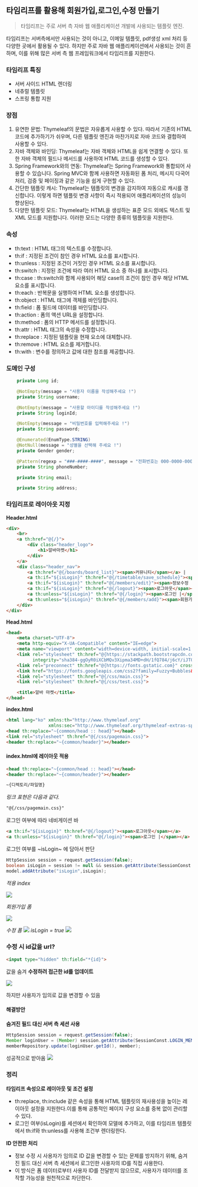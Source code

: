 ## 타임리프를 활용해 회원가입,로그인,수정 만들기

> 타임리프는 주로 서버 측 자바 웹 애플리케이션 개발에 사용되는 템플릿 엔진.

타임리프는 서버측에서만 사용되는 것이 아니고, 이메일 템플릿, pdf생성 xml 처리 등 다양한 곳에서 활용될 수 있다. 하지만 주로 자바 웹 애플리케이션에서 사용되는 것이 흔하며, 이를 위해 많은 서버 측 웹 프레임워크에서 타임리프를 지원한다.

### 타임리프 특징
- 서버 사이드 HTML 렌더링
- 네츄럴 템플릿
- 스프링 통합 지원

### 장점
1. 유연한 문법: Thymeleaf의 문법은 자유롭게 사용할 수 있다. 따라서 기존의 HTML 코드에 추가하기가 쉬우며, 다른 템플릿 엔진과 마찬가지로 자바 코드와 결합하여 사용할 수 있다.
2. 자바 객체와 바인딩: Thymeleaf는 자바 객체와 HTML을 쉽게 연결할 수 있다. 또한 자바 객체의 필드나 메서드를 사용하여 HTML 코드를 생성할 수 있다.
3. Spring Framework와의 연동: Thymeleaf는 Spring Framework와 통합되어 사용할 수 있습니다. Spring MVC와 함께 사용하면 자동화된 폼 처리, 메시지 다국어 처리, 검증 및 페이징과 같은 기능을 쉽게 구현할 수 있다.
4. 간단한 템플릿 캐시: Thymeleaf는 템플릿의 변경을 감지하여 자동으로 캐시를 갱신합니다. 이렇게 하면 템플릿 변경 사항이 즉시 적용되어 애플리케이션의 성능이 향상된다.
5. 다양한 템플릿 모드: Thymeleaf는 HTML을 생성하는 표준 모드 외에도 텍스트 및 XML 모드를 지원합니다. 이러한 모드는 다양한 종류의 템플릿을 지원한다.

### 속성

- th:text : HTML 태그의 텍스트를 수정합니다.
- th:if : 지정된 조건이 참인 경우 HTML 요소를 표시합니다.
- th:unless : 지정된 조건이 거짓인 경우 HTML 요소를 표시합니다.
- th:switch : 지정된 조건에 따라 여러 HTML 요소 중 하나를 표시합니다.
- th:case : th:switch와 함께 사용되어 해당 case의 조건이 참인 경우 해당 HTML 요소를 표시합니다.
- th:each : 반복문을 실행하여 HTML 요소를 생성합니다.
- th:object : HTML 태그에 객체를 바인딩합니다.
- th:field : 폼 필드에 데이터를 바인딩합니다.
- th:action : 폼의 액션 URL을 설정합니다.
- th:method : 폼의 HTTP 메서드를 설정합니다.
- th:attr : HTML 태그의 속성을 수정합니다.
- th:replace : 지정된 템플릿을 현재 요소에 대체합니다.
- th:remove : HTML 요소를 제거합니다.
- th:with : 변수를 정의하고 값에 대한 참조를 제공합니다.


### 도메인 구성

~~~java
	private Long id;

	@NotEmpty(message = "사용자 이름을 작성해주세요 !")
	private String username;

	@NotEmpty(message = "사용할 아이디를 작성해주세요 !")
	private String loginId;

	@NotEmpty(message = "비밀번호를 입력해주세요 !")
	private String password;

	@Enumerated(EnumType.STRING)
	@NotNull(message = "성별을 선택해 주세요 !")
	private Gender gender;

	@Pattern(regexp = "###-####-####", message = "전화번호는 000-0000-0000으로 입력해주세요")
	private String phoneNumber;

	private String email;

	private String address;

~~~

### 타임리프로 레이아웃 지정
**Header.html**
~~~html
<div>
    <br>
    <a th:href="@{/}">
        <div class="header_logo">
            <h1>알바마켓</h1>
        </div>
    </a>
    <div class="header_nav">
        <a th:href="@{/boards/board_list}"><span>커뮤니티</span></a> |
        <a th:if="${isLogin}" th:href="@{/timetable/save_schedule}"><span>시간표관리 |</span></a>
        <a th:if="${isLogin}" th:href="@{/members/edit}"><span>정보수정 |</span></a>
        <a th:if="${isLogin}" th:href="@{/logout}"><span>로그아웃</span></a>
        <a th:unless="${isLogin}" th:href="@{/login}"><span>로그인 |</span></a>
        <a th:unless="${isLogin}" th:href="@{/members/add}"><span>회원가입</span></a>
    </div>
</div>

~~~
**Head.html**
~~~html
<head>
    <meta charset="UTF-8">
    <meta http-equiv="X-UA-Compatible" content="IE=edge">
    <meta name="viewport" content="width=device-width, initial-scale=1.0">
    <link rel="stylesheet" th:href="@{https://stackpath.bootstrapcdn.com/bootstrap/4.3.1/css/bootstrap.min.css}"
          integrity="sha384-ggOyR0iXCbMQv3Xipma34MD+dH/1fQ784/j6cY/iJTQUOhcWr7x9JvoRxT2MZw1T" crossorigin="anonymous">
    <link rel="preconnect" th:href="@{https://fonts.gstatic.com}" crossorigin>
    <link href="https://fonts.googleapis.com/css2?family=Fuzzy+Bubbles&family=Poor+Story&family=Single+Day&display=swap" rel="stylesheet">
    <link rel="stylesheet" th:href="@{/css/main.css}">
    <link rel="stylesheet" th:href="@{/css/test.css}">

    <title>알바 마켓</title>
</head>

~~~
**index.html**
~~~html
<html lang="ko" xmlns:th="http://www.thymeleaf.org"
                xmlns:sec="http://www.thymeleaf.org/thymeleaf-extras-springsecurity5">
<head th:replace="~{common/head :: head}"></head>
<link rel="stylesheet" th:href="@{/css/pagemain.css}">
<header th:replace="~{common/header}"></header>

~~~

#### index.html에 레이아웃 적용

~~~html
<head th:replace="~{common/head :: head}"></head>
<header th:replace="~{common/header}"></header>
~~~

~~~html
~{디렉토리/파일명}
~~~

*링크 표현은 다음과 같다.*
~~~html
"@{/css/pagemain.css}"
~~~

로그인 여부에 따라 네비게이션 바
~~~html
<a th:if="${isLogin}" th:href="@{/logout}"><span>로그아웃</span></a>
<a th:unless="${isLogin}" th:href="@{/login}"><span>로그인 |</span></a>
~~~

로그인 여부를 ~isLogin~ 에 담아서 판단
~~~java
HttpSession session = request.getSession(false);
boolean isLogin = session != null && session.getAttribute(SessionConst.LOGIN_MEMBER) != null;
model.addAttribute("isLogin",isLogin);
~~~

*적용 index*

![](https://velog.velcdn.com/images/junified7/post/00eea611-0c33-4ab0-95ef-b548d335d9e6/image.png)

*회원가입 폼*

![](https://velog.velcdn.com/images/junified7/post/9ca31f04-ca2b-43cd-b8d5-52f390ff8501/image.png)

*수정 폼*
![](https://velog.velcdn.com/images/junified7/post/e831ebe0-ee43-4071-896d-e78a0b83b5dd/image.png)
*isLogin = true*
![](https://velog.velcdn.com/images/junified7/post/4cf3caae-2e9a-414c-9be5-b15a4d34ad16/image.png)<!-- {"width":473} -->
### 수정 시 id값을 url?

~~~html
<input type="hidden" th:field="*{id}">
~~~
값을 숨겨 **수정하려 접근한 id를 업데이트**

![](https://velog.velcdn.com/images/junified7/post/2d24fa72-4830-4819-8e04-54c54c1a5c5d/image.png)

하지만 사용자가 임의로 값을 변경할 수 있음

#### 해결방안

**숨겨진 필드 대신 서버 측 세션 사용**

~~~java
HttpSession session = request.getSession(false);
Member loginUser = (Member) session.getAttribute(SessionConst.LOGIN_MEMBER);
memberRepository.update(loginUser.getId(), member);
~~~

성공적으로 받아옴
![](https://velog.velcdn.com/images/junified7/post/df4df98a-52d4-4256-9401-a997c0dad613/image.png)

### 정리

**타임리프 속성으로 레이아웃 및 조건 설정**
- th:replace, th:include 같은 속성을 통해 HTML 템플릿의 재사용성을 높이는 레이아웃 설정을 지원한다.이를 통해 공통적인 페이지 구성 요소를 중복 없이 관리할 수 있다.
- 로그인 여부(isLogin)를 세션에서 확인하여 모델에 추가하고, 이를 타임리프 템플릿에서 th:if와 th:unless를 사용해 조건부 렌더링한다.

**ID 안전한 처리**
- 정보 수정 시 사용자가 임의로 ID 값을 변경할 수 있는 문제를 방지하기 위해, 숨겨진 필드 대신 서버 측 세션에서 로그인한 사용자의 ID를 직접 사용한다.
- 이 방식은 폼 데이터로부터 사용자 ID를 전달받지 않으므로, 사용자가 데이터를 조작할 가능성을 원천적으로 차단한다.
